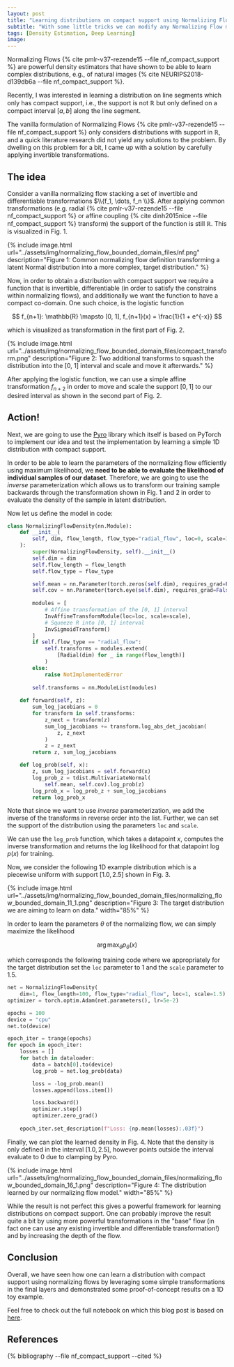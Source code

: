 ```yaml
---
layout: post
title: "Learning distributions on compact support using Normalizing Flows"
subtitle: "With some little tricks we can modify any Normalizing Flow model for learning distributions on compact support."
tags: [Density Estimation, Deep Learning]
image: 
---
```


Normalizing Flows {% cite pmlr-v37-rezende15 --file nf_compact_support %} are powerful density estimators that have shown to be able to learn complex distributions, e.g., of natural images {% cite NEURIPS2018-d139db6a --file nf_compact_support %}. 

Recently, I was interested in learning a distribution on line segments which only has compact support, i.e., the support is not $\mathbb{R}$ but only defined on a compact interval $[a, b]$ along the line segment. 

The vanilla formulation of Normalizing Flows {% cite pmlr-v37-rezende15 --file nf_compact_support %} only considers distributions with support in $\mathbb{R}$, and a quick literature research did not yield any solutions to the problem. By dwelling on this problem for a bit, I came up with a solution by carefully applying invertible transformations.

## The idea

Consider a vanilla normalizing flow stacking a set of invertible and differentiable transformations $\\{f_1, \dots, f_n \\}$. After applying common transformations (e.g. radial {% cite pmlr-v37-rezende15 --file nf_compact_support %} or affine coupling {% cite dinh2015nice --file nf_compact_support %} transform) the support of the function is still $\mathbb{R}$. This is visualized in Fig. 1.

{% include image.html url="../assets/img/normalizing_flow_bounded_domain_files/nf.png" description="Figure 1: Common normalizing flow definition transforming a latent Normal distribution into a more complex, target distribution." %}

Now, in order to obtain a distribution with compact support we require a function that is invertible, differentiable (in order to satisfy the constrains within normalizing flows), and additionally we want the function to have a compact co-domain. One such choice, is the logistic function 

$$
f_{n+1}: \mathbb{R} \mapsto [0, 1], f_{n+1}(x) = \frac{1}{1 + e^{-x}}
$$

which is visualized as transformation in the first part of Fig. 2.

{% include image.html url="../assets/img/normalizing_flow_bounded_domain_files/compact_transform.png" description="Figure 2: Two additional transforms to squash the distribution into the [0, 1] interval and scale and move it afterwards." %}

After applying the logistic function, we can use a simple affine transformation $f_{n+2}$ in order to move and scale the support $[0, 1]$ to our desired interval as shown in the second part of Fig. 2.


## Action!

Next, we are going to use the [Pyro](https://pyro.ai/) library which itself is based on PyTorch to implement our idea and test the implementation by learning a simple 1D distribution with compact support.

In order to be able to learn the parameters of the normalizing flow efficiently using maximum likelihood, we **need to be able to evaluate the likelihood of individual samples of our dataset**. Therefore, we are going to use the _inverse_ parameterization which allows us to transform our training sample backwards through the transformation shown in Fig. 1 and 2 in order to evaluate the density of the sample in latent distribution.

Now let us define the model in code:

```python
class NormalizingFlowDensity(nn.Module):
    def __init__(
        self, dim, flow_length, flow_type="radial_flow", loc=0, scale=1
    ):
        super(NormalizingFlowDensity, self).__init__()
        self.dim = dim
        self.flow_length = flow_length
        self.flow_type = flow_type

        self.mean = nn.Parameter(torch.zeros(self.dim), requires_grad=False)
        self.cov = nn.Parameter(torch.eye(self.dim), requires_grad=False)
        
        modules = [
            # Affine transformation of the [0, 1] interval 
            InvAffineTransformModule(loc=loc, scale=scale),
            # Squeeze R into [0, 1] interval
            InvSigmoidTransform()
        ]
        if self.flow_type == "radial_flow":
            self.transforms = modules.extend(
                [Radial(dim) for _ in range(flow_length)]
            )
        else:
            raise NotImplementedError
        
        self.transforms = nn.ModuleList(modules)
        
    def forward(self, z):
        sum_log_jacobians = 0
        for transform in self.transforms:
            z_next = transform(z)
            sum_log_jacobians += transform.log_abs_det_jacobian(
                z, z_next
            )
            z = z_next
        return z, sum_log_jacobians

    def log_prob(self, x):
        z, sum_log_jacobians = self.forward(x)
        log_prob_z = tdist.MultivariateNormal(
            self.mean, self.cov).log_prob(z)
        log_prob_x = log_prob_z + sum_log_jacobians
        return log_prob_x
```

Note that since we want to use _inverse_ parameterization, we add the inverse of the transforms in reverse order into the list. Further, we can set the support of the distribution using the parameters `loc` and `scale`.

We can use the `log_prob` function, which takes a datapoint $x$, computes the inverse transformation and returns the log likelihood for that datapoint $\log p(x)$ for training.

Now, we consider the following 1D example distribution which is a piecewise uniform with support $[1.0, 2.5]$ shown in Fig. 3.

{% include image.html url="../assets/img/normalizing_flow_bounded_domain_files/normalizing_flow_bounded_domain_11_1.png" description="Figure 3: The target distribution we are aiming to learn on data." width="85%" %}

In order to learn the parameters $\theta$ of the normalizing flow, we can simply maximize the likelihood 

$$
\arg\max_{\theta} p_{\theta}(x)
$$

which corresponds the following training code where we appropriately for the target distribution set the `loc` parameter to $1$ and the `scale` parameter to $1.5$. 

```python
net = NormalizingFlowDensity(
    dim=1, flow_length=100, flow_type="radial_flow", loc=1, scale=1.5)
optimizer = torch.optim.Adam(net.parameters(), lr=5e-2)

epochs = 100
device = "cpu"
net.to(device)

epoch_iter = trange(epochs)
for epoch in epoch_iter:
    losses = []
    for batch in dataloader:
        data = batch[0].to(device)
        log_prob = net.log_prob(data)

        loss = -log_prob.mean()
        losses.append(loss.item())

        loss.backward()
        optimizer.step()
        optimizer.zero_grad()
    
    epoch_iter.set_description(f"Loss: {np.mean(losses):.03f}")

```

Finally, we can plot the learned density in Fig. 4. Note that the density is only defined in the interval $[1.0, 2.5]$, however points outside the interval evaluate to $0$ due to clamping by Pyro.

{% include image.html url="../assets/img/normalizing_flow_bounded_domain_files/normalizing_flow_bounded_domain_16_1.png" description="Figure 4: The distribution learned by our normalizing flow model." width="85%" %}

While the result is not perfect this gives a powerful framework for learning distributions on compact support. One can probably improve the result quite a bit by using more powerful transformations in the "base" flow (in fact one can use any existing invertible and differentiable transformation!) and by increasing the depth of the flow.

## Conclusion
Overall, we have seen how one can learn a distribution with compact support using normalizing flows by leveraging some simple transformations in the final layers and demonstrated some proof-of-concept results on a 1D toy example.

Feel free to check out the full notebook on which this blog post is based on [here](https://gist.github.com/selflein/d8ff4b40142b5b8c4b32775fd04d8797).

## References
{% bibliography --file nf_compact_support --cited %}
